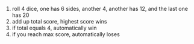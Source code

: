 1. roll 4 dice, one has 6 sides, another 4, another has 12, and the last one has 20
2. add up total score, highest score wins
3. if total equals 4, automatically win
4. if you reach max score, automatically loses
